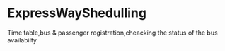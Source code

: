 # ExpressWayShedulling
 Time table,bus & passenger registration,cheacking the status of the bus availabilty
